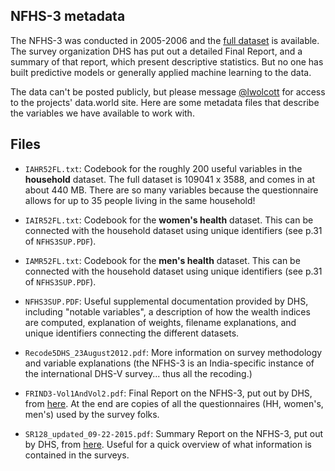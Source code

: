 ## NFHS-3 metadata

The NFHS-3 was conducted in 2005-2006 and the [full dataset](http://www.dhsprogram.com/what-we-do/survey/survey-display-264.cfm) is available.  The survey organization DHS has put out a detailed Final Report, and a summary of that report, which present descriptive statistics.  But no one has built predictive models or generally applied machine learning to the data.

The data can't be posted publicly, but please message [@lwolcott](https://datafordemocracy.slack.com/messages/@lukewolcott/) for access to the projects' data.world site.  Here are some metadata files that describe the variables we have available to work with.



## Files

* `IAHR52FL.txt`: Codebook for the roughly 200 useful variables in the **household** dataset.  The full dataset is 109041 x 3588, and comes in at about 440 MB.  There are so many variables because the questionnaire allows for up to 35 people living in the same household!

* `IAIR52FL.txt`: Codebook for the **women's health** dataset.  This can be connected with the household dataset using unique identifiers (see p.31 of `NFHS3SUP.PDF`).

* `IAMR52FL.txt`: Codebook for the **men's health** dataset.  This can be connected with the household dataset using unique identifiers (see p.31 of `NFHS3SUP.PDF`).

* `NFHS3SUP.PDF`: Useful supplemental documentation provided by DHS, including "notable variables", a description of how the wealth indices are computed, explanation of weights, filename explanations, and unique identifiers connecting the different datasets.

* `Recode5DHS_23August2012.pdf`: More information on survey methodology and variable explanations (the NFHS-3 is an India-specific instance of the international DHS-V survey... thus all the recoding.)

* `FRIND3-Vol1AndVol2.pdf`: Final Report on the NFHS-3, put out by DHS, from [here](http://www.dhsprogram.com/what-we-do/survey/survey-display-264.cfm).  At the end are copies of all the questionnaires (HH, women's, men's) used by the survey folks.

* `SR128_updated_09-22-2015.pdf`: Summary Report on the NFHS-3, put out by DHS, from [here](http://www.dhsprogram.com/what-we-do/survey/survey-display-264.cfm).  Useful for a quick overview of what information is contained in the surveys.

